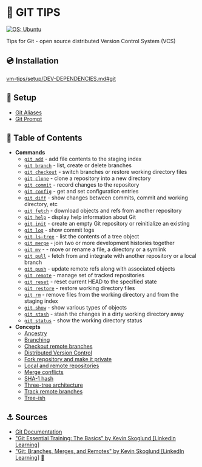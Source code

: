 # 📖 GIT TIPS

<a href="https://ubuntu.com/" rel="noreferrer">
    <img src="https://img.shields.io/badge/OS-Ubuntu-E95420" alt="OS: Ubuntu"/>
</a>

Tips for Git - open source distributed Version Control System (VCS)

## 💿 Installation

[vm-tips/setup/DEV-DEPENDENCIES.md#git](https://github.com/MarcinPrzygoda/vm-tips/blob/main/docs/setup/DEV-DEPENDENCIES.md#-git)

## 🔌 Setup
- [Git Aliases](docs/setup/GIT-ALIASES.md)
- [Git Prompt](docs/setup/GIT-PROMPT.md)

## 🌳 Table of Contents

- **Commands**
  - [`git add`](docs/commands/GIT-ADD.md) - add file contents to the staging index
  - [`git branch`](docs/commands/GIT-BRANCH.md) - list, create or delete branches
  - [`git checkout`](docs/commands/GIT-CHECKOUT.md) - switch branches or restore working directory files
  - [`git clone`](docs/commands/GIT-CLONE.md) - clone a repository into a new directory
  - [`git commit`](docs/commands/GIT-COMMIT.md) - record changes to the repository
  - [`git config`](docs/commands/GIT-CONFIG.md) - get and set configuration entries
  - [`git diff`](docs/commands/GIT-DIFF.md) - show changes between commits, commit and working directory, etc
  - [`git fetch`](docs/commands/GIT-FETCH.md) - download objects and refs from another repository
  - [`git help`](docs/commands/GIT-HELP.md) - display help information about Git
  - [`git init`](docs/commands/GIT-INIT.md) - create an empty Git repository or reinitialize an existing
  - [`git log`](docs/commands/GIT-LOG.md) - show commit logs
  - [`git ls-tree`](docs/commands/GIT-LS-TREE.md) - list the contents of a tree object
  - [`git merge`](docs/commands/GIT-MERGE.md) - join two or more development histories together
  - [`git mv`](docs/commands/GIT-MV.md) -  - move or rename a file, a directory or a symlink
  - [`git pull`](docs/commands/GIT-PULL.md) - fetch from and integrate with another repository or a local branch
  - [`git push`](docs/commands/GIT-PUSH.md) - update remote refs along with associated objects
  - [`git remote`](docs/commands/GIT-REMOTE.md) - manage set of tracked repositories
  - [`git reset`](docs/commands/GIT-RESET.md) - reset current HEAD to the specified state
  - [`git restore`](docs/commands/GIT-RESTORE.md) - restore working directory files
  - [`git rm`](docs/commands/GIT-RM.md) - remove files from the working directory and from the staging index
  - [`git show`](docs/commands/GIT-SHOW.md) - show various types of objects
  - [`git stash`](docs/commands/GIT-STASH.md) - stash the changes in a dirty working directory away
  - [`git status`](docs/commands/GIT-STATUS.md) - show the working directory status
- **Concepts**
  - [Ancestry](docs/concepts/ANCESTRY.md)
  - [Branching](docs/concepts/BRANCHING.md)
  - [Checkout remote branches](docs/concepts/CHECKOUT-REMOTE-BRANCHES.md)
  - [Distributed Version Control](docs/concepts/DISTRIBUTED-VERSION-CONTROL.md)
  - [Fork repository and make it private](docs/concepts/PRIVATE-FORK.md)
  - [Local and remote repositories](docs/concepts/LOCAL-AND-REMOTE-REPOSITORIES.md)
  - [Merge conflicts](docs/concepts/MERGE-CONFLICTS.md)
  - [SHA-1 hash](docs/concepts/SHA-1-HASH.md)
  - [Three-tree architecture](docs/concepts/THREE-TREE-ARCHITECTURE.md)
  - [Track remote branches](docs/concepts/TRACK-REMOTE-BRANCHES.md)
  - [Tree-ish](docs/concepts/TREE-ISH.md)

## ⚓ Sources

- [Git Documentation](https://git-scm.com/docs)
- ["Git Essential Training: The Basics" by Kevin Skoglund \[LinkedIn Learning\]](https://www.linkedin.com/learning/git-essential-training-the-basics)
- ["Git: Branches, Merges, and Remotes" by Kevin Skoglund \[LinkedIn Learning\]](https://www.linkedin.com/learning/git-branches-merges-and-remotes) [🔗](https://www.linkedin.com/learning/certificates/f0fba2721dd5ddb4bfc8c1bc2400dba5e018c87ac1bedb9d08961e83c8e41aba)